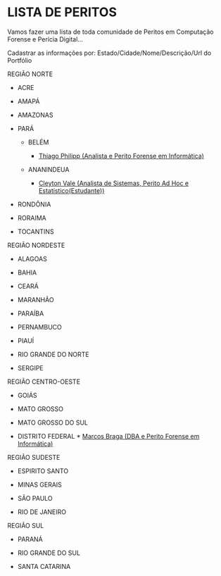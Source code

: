 # LISTA DE PERITOS

Vamos fazer uma lista de toda comunidade de Peritos em Computação Forense e Perícia Digital...

Cadastrar as informações por: Estado/Cidade/Nome/Descrição/Url do Portfólio



REGIÃO NORTE

* ACRE

* AMAPÁ

* AMAZONAS

* PARÁ

    * BELÉM

	     * [Thiago Philipp (Analista e Perito Forense em Informática) ](https://br.linkedin.com/in/thiagophilipp)
		 
    * ANANINDEUA		 
		 
	     * [Cleyton Vale (Analista de Sistemas, Perito Ad Hoc e Estatístico(Estudante)) ](https://www.linkedin.com/in/cleyton-vale-83a57aa8/) 
		 
		 
* RONDÔNIA		

* RORAIMA	

* TOCANTINS


	
REGIÃO NORDESTE

* ALAGOAS	

* BAHIA	

* CEARÁ	

* MARANHÃO	

* PARAÍBA

* PERNAMBUCO

* PIAUÍ

* RIO GRANDE DO NORTE

* SERGIPE



REGIÃO CENTRO-OESTE

* GOIÁS

* MATO GROSSO

* MATO GROSSO DO SUL

* DISTRITO FEDERAL
	     * [Marcos Braga (DBA e Perito Forense em Informática) ](https://www.linkedin.com/in/marcosaureliobraga)



REGIÃO SUDESTE

* ESPIRITO SANTO

* MINAS GERAIS

* SÃO PAULO

* RIO DE JANEIRO



REGIÃO SUL

* PARANÁ

* RIO GRANDE DO SUL	 

* SANTA CATARINA



















